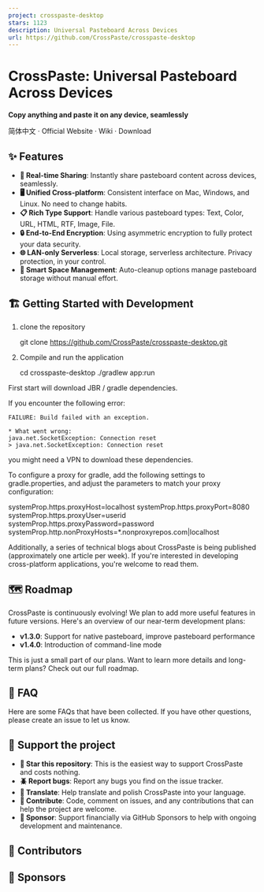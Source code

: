 ```yaml
---
project: crosspaste-desktop
stars: 1123
description: Universal Pasteboard Across Devices
url: https://github.com/CrossPaste/crosspaste-desktop
---
```


CrossPaste: Universal Pasteboard Across Devices
===============================================

**Copy anything and paste it on any device, seamlessly**  
  
简体中文 · Official Website · Wiki · Download  

✨ Features
----------

-   **🔄 Real-time Sharing**: Instantly share pasteboard content across devices, seamlessly.
-   **🖥️ Unified Cross-platform**: Consistent interface on Mac, Windows, and Linux. No need to change habits.
-   **📋 Rich Type Support**: Handle various pasteboard types: Text, Color, URL, HTML, RTF, Image, File.
-   **🔒 End-to-End Encryption**: Using asymmetric encryption to fully protect your data security.
-   **🌐 LAN-only Serverless**: Local storage, serverless architecture. Privacy protection, in your control.
-   **🧹 Smart Space Management**: Auto-cleanup options manage pasteboard storage without manual effort.

🏗 Getting Started with Development
-----------------------------------

1.  clone the repository
    
    git clone https://github.com/CrossPaste/crosspaste-desktop.git
    
2.  Compile and run the application
    
    cd crosspaste-desktop
    ./gradlew app:run
    

First start will download JBR / gradle dependencies.

If you encounter the following error:

```
FAILURE: Build failed with an exception.

* What went wrong:
java.net.SocketException: Connection reset
> java.net.SocketException: Connection reset
```

you might need a VPN to download these dependencies.

To configure a proxy for gradle, add the following settings to gradle.properties, and adjust the parameters to match your proxy configuration:

systemProp.https.proxyHost\=localhost
systemProp.https.proxyPort\=8080
systemProp.https.proxyUser\=userid
systemProp.https.proxyPassword\=password
systemProp.http.nonProxyHosts\=\*.nonproxyrepos.com|localhost

Additionally, a series of technical blogs about CrossPaste is being published (approximately one article per week). If you're interested in developing cross-platform applications, you're welcome to read them.

🗺️ Roadmap
-----------

CrossPaste is continuously evolving! We plan to add more useful features in future versions. Here's an overview of our near-term development plans:

-   **v1.3.0**: Support for native pasteboard, improve pasteboard performance
-   **v1.4.0**: Introduction of command-line mode

This is just a small part of our plans. Want to learn more details and long-term plans? Check out our full roadmap.

🙋 FAQ
------

Here are some FAQs that have been collected. If you have other questions, please create an issue to let us know.

🤝 Support the project
----------------------

-   **🌟 Star this repository**: This is the easiest way to support CrossPaste and costs nothing.
-   **🪲 Report bugs**: Report any bugs you find on the issue tracker.
-   **📖 Translate**: Help translate and polish CrossPaste into your language.
-   **📝 Contribute**: Code, comment on issues, and any contributions that can help the project are welcome.
-   **💖 Sponsor**: Support financially via GitHub Sponsors to help with ongoing development and maintenance.

📝 Contributors
---------------

💖 Sponsors
-----------
